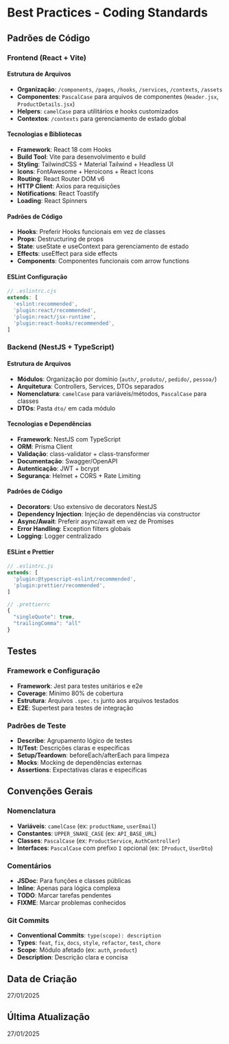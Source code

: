 # Best Practices - Coding Standards

## Padrões de Código

### Frontend (React + Vite)

#### Estrutura de Arquivos
- **Organização**: `/components`, `/pages`, `/hooks`, `/services`, `/contexts`, `/assets`
- **Componentes**: `PascalCase` para arquivos de componentes (`Header.jsx`, `ProductDetails.jsx`)
- **Helpers**: `camelCase` para utilitários e hooks customizados
- **Contextos**: `/contexts` para gerenciamento de estado global

#### Tecnologias e Bibliotecas
- **Framework**: React 18 com Hooks
- **Build Tool**: Vite para desenvolvimento e build
- **Styling**: TailwindCSS + Material Tailwind + Headless UI
- **Icons**: FontAwesome + Heroicons + React Icons
- **Routing**: React Router DOM v6
- **HTTP Client**: Axios para requisições
- **Notifications**: React Toastify
- **Loading**: React Spinners

#### Padrões de Código
- **Hooks**: Preferir Hooks funcionais em vez de classes
- **Props**: Destructuring de props
- **State**: useState e useContext para gerenciamento de estado
- **Effects**: useEffect para side effects
- **Components**: Componentes funcionais com arrow functions

#### ESLint Configuração
```javascript
// .eslintrc.cjs
extends: [
  'eslint:recommended',
  'plugin:react/recommended',
  'plugin:react/jsx-runtime',
  'plugin:react-hooks/recommended',
]
```

### Backend (NestJS + TypeScript)

#### Estrutura de Arquivos
- **Módulos**: Organização por domínio (`auth/`, `produto/`, `pedido/`, `pessoa/`)
- **Arquitetura**: Controllers, Services, DTOs separados
- **Nomenclatura**: `camelCase` para variáveis/métodos, `PascalCase` para classes
- **DTOs**: Pasta `dto/` em cada módulo

#### Tecnologias e Dependências
- **Framework**: NestJS com TypeScript
- **ORM**: Prisma Client
- **Validação**: class-validator + class-transformer
- **Documentação**: Swagger/OpenAPI
- **Autenticação**: JWT + bcrypt
- **Segurança**: Helmet + CORS + Rate Limiting

#### Padrões de Código
- **Decorators**: Uso extensivo de decorators NestJS
- **Dependency Injection**: Injeção de dependências via constructor
- **Async/Await**: Preferir async/await em vez de Promises
- **Error Handling**: Exception filters globais
- **Logging**: Logger centralizado

#### ESLint e Prettier
```javascript
// .eslintrc.js
extends: [
  'plugin:@typescript-eslint/recommended',
  'plugin:prettier/recommended',
]

// .prettierrc
{
  "singleQuote": true,
  "trailingComma": "all"
}
```

## Testes

### Framework e Configuração
- **Framework**: Jest para testes unitários e e2e
- **Coverage**: Mínimo 80% de cobertura
- **Estrutura**: Arquivos `.spec.ts` junto aos arquivos testados
- **E2E**: Supertest para testes de integração

### Padrões de Teste
- **Describe**: Agrupamento lógico de testes
- **It/Test**: Descrições claras e específicas
- **Setup/Teardown**: beforeEach/afterEach para limpeza
- **Mocks**: Mocking de dependências externas
- **Assertions**: Expectativas claras e específicas

## Convenções Gerais

### Nomenclatura
- **Variáveis**: `camelCase` (ex: `productName`, `userEmail`)
- **Constantes**: `UPPER_SNAKE_CASE` (ex: `API_BASE_URL`)
- **Classes**: `PascalCase` (ex: `ProductService`, `AuthController`)
- **Interfaces**: `PascalCase` com prefixo `I` opcional (ex: `IProduct`, `UserDto`)

### Comentários
- **JSDoc**: Para funções e classes públicas
- **Inline**: Apenas para lógica complexa
- **TODO**: Marcar tarefas pendentes
- **FIXME**: Marcar problemas conhecidos

### Git Commits
- **Conventional Commits**: `type(scope): description`
- **Types**: `feat`, `fix`, `docs`, `style`, `refactor`, `test`, `chore`
- **Scope**: Módulo afetado (ex: `auth`, `product`)
- **Description**: Descrição clara e concisa

## Data de Criação
27/01/2025

## Última Atualização
27/01/2025
